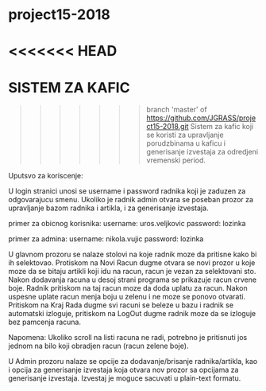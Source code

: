 # project15-2018

<<<<<<< HEAD
=======
# SISTEM ZA KAFIC

>>>>>>> branch 'master' of https://github.com/JGRASS/project15-2018.git
Sistem za kafic koji se koristi za upravljanje porudzbinama u kaficu i generisanje izvestaja za odredjeni vremenski period.


Uputsvo za koriscenje:

U login stranici unosi se username i password radnika koji je zaduzen za odgovarajucu smenu. Ukoliko je radnik admin otvara se poseban prozor za upravljanje bazom radnika i artikla, i za generisanje izvestaja.

primer za obicnog korisnika:
username: uros.veljkovic
password: lozinka

primer za admina:
username: nikola.vujic
password: lozinka

U glavnom prozoru se nalaze stolovi na koje radnik moze da pritisne kako bi ih selektovao. Protiskom na Novi Racun dugme otvara se novi prozor u koje moze da se bitaju artikli koji idu na racun, racun je vezan za selektovani sto. Nakon dodavanja racuna u desoj strani programa se prikazuje racun crvene boje. Radnik pritiskom na taj racun moze da doda uplatu za racun. Nakon uspesne uplate racun menja boju u zelenu i ne moze se ponovo otvarati. Pritiskom na Kraj Rada dugme svi racuni se beleze u bazu i radnik se automatski izloguje, pritiskom na LogOut dugme radnik moze da se izloguje bez pamcenja racuna.

Napomena: Ukoliko scroll na listi racuna ne radi, potrebno je pritisnuti jos jednom na bilo koji obradjen racun (racun zelene boje).

U Admin prozoru nalaze se opcije za dodavanje/brisanje radnika/artikla, kao i opcija za generisanje izvestaja koja otvara nov prozor sa opcijama za generisanje izvestaja. Izvestaj je moguce sacuvati u plain-text formatu.
